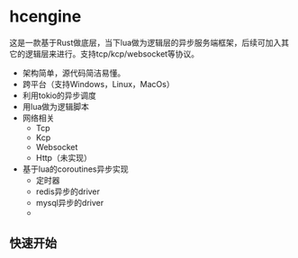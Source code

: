 
# hcengine
这是一款基于Rust做底层，当下lua做为逻辑层的异步服务端框架，后续可加入其它的逻辑层来进行。支持tcp/kcp/websocket等协议。

- 架构简单，源代码简洁易懂。
- 跨平台（支持Windows，Linux，MacOs）
- 利用tokio的异步调度
- 用lua做为逻辑脚本
- 网络相关
    - Tcp
    - Kcp
    - Websocket
    - Http（未实现）
- 基于lua的coroutines异步实现
    - 定时器
    - redis异步的driver
    - mysql异步的driver
    - 

## 快速开始

